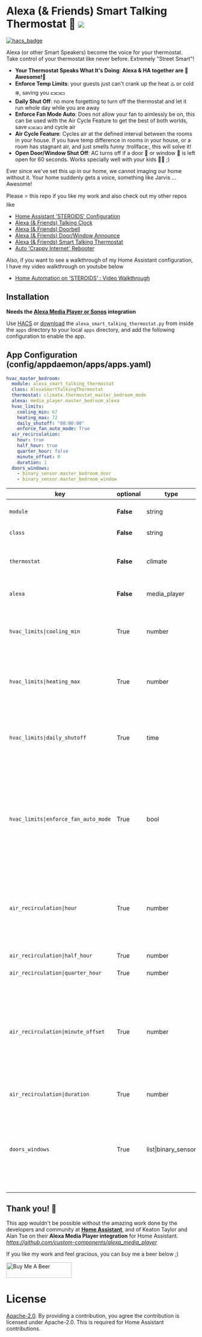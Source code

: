 # Alexa (& Friends) Smart Talking Thermostat :chicken: <img src="https://poa5qzspd7.execute-api.us-east-1.amazonaws.com/live/hypercounterimage/dbdaff78525947ce9e52c1047b695968/counter.png">

[![hacs_badge](https://img.shields.io/badge/HACS-Default-orange.svg)](https://github.com/custom-components/hacs)

Alexa (or other Smart Speakers) become the voice for your thermostat. Take control of your thermostat like never before. Extremely "Street Smart"!
- **Your Thermostat Speaks What It's Doing**: **Alexa & HA together are :gem:Awesome!:gem:**
- **Enforce Temp Limits**: your guests just can't crank up the heat :hotsprings: or cold :snowflake:, saving you :dollar::dollar::dollar: 
- **Daily Shut Off**: no more forgetting to turn off the thermostat and let it run whole day while you are away 
- **Enforce Fan Mode Auto**: Does not allow your fan to aimlessly be on, this can be used with the Air Cycle Feature to get the best of both worlds, save :dollar::dollar::dollar: and cycle air 
- **Air Cycle Feature**: Cycles air at the defined interval between the rooms in your house. If you have temp difference in rooms in your house, or a room has stagnant air, and just smells funny :trollface:, this will solve it!
- **Open Door/Window Shut Off**: AC turns off if a door :door: or window :city_sunrise: is left open for 60 seconds. Works specially well with your kids :girl::girl: ;)

Ever since we've set this up in our home, we cannot imaging our home without it. Your home suddenly gets a voice, something like Jarvis ... Awesome! 

Please ⭐ this repo if you like my work and also check out my other repos like
- [Home Assistant 'STEROIDS' Configuration](https://github.com/UbhiTS/ha-config-ataraxis)
- [Alexa (& Friends) Talking Clock](https://github.com/UbhiTS/ad-alexatalkingclock)
- [Alexa (& Friends) Doorbell](https://github.com/UbhiTS/ad-alexadoorbell)
- [Alexa (& Friends) Door/Window Announce](https://github.com/UbhiTS/ad-alexadoorwindowannounce)
- [Alexa (& Friends) Smart Talking Thermostat](https://github.com/UbhiTS/ad-alexasmarttalkingthermostat)
- [Auto 'Crappy Internet' Rebooter](https://github.com/UbhiTS/ad-autointernetrebooter)

Also, if you want to see a walkthrough of my Home Assistant configuration, I have my video walkthrough on youtube below
- [Home Automation on 'STEROIDS' : Video Walkthrough](https://youtu.be/qqktLE9_45A)

## Installation
**Needs the [Alexa Media Player or Sonos](https://github.com/custom-components/alexa_media_player) integration**

Use [HACS](https://github.com/custom-components/hacs) or [download](https://github.com/UbhiTS/ad-alexasmarttalkingthermostat) the `alexa_smart_talking_thermostat.py` from inside the `apps` directory to your local `apps` directory, and add the following configuration to enable the app.

## App Configuration (config/appdaemon/apps/apps.yaml)
```yaml
hvac_master_bedroom:
  module: alexa_smart_talking_thermostat
  class: AlexaSmartTalkingThermostat
  thermostat: climate.thermostat_master_bedroom_mode
  alexa: media_player.master_bedroom_alexa
  hvac_limits:
    cooling_min: 67
    heating_max: 72
    daily_shutoff: "08:00:00"
    enforce_fan_auto_mode: True
  air_recirculation:
    hour: true
    half_hour: true
    quarter_hour: false
    minute_offset: 0
    duration: 1
  doors_windows:
    - binary_sensor.master_bedroom_door
    - binary_sensor.master_bedroom_window
```

key | optional | type | description
-- | -- | -- | --
`module` | **False** | string | The module name of the app
`class` | **False** | string | The name of the Class
`thermostat` | **False** | climate | Your climate entity (Thermostat) to connect with the app
`alexa` | **False** | media_player | Your Alexa to connect with the app
`hvac_limits\|cooling_min` | True | number | **Nobody** can set the cooling temperature below this threshold. **$$$ :moneybag:** Hurray!
`hvac_limits\|heating_max` | True | number | **Nobody** can set the heating temperature above this threshold. **$$$ :moneybag:** Yaaaay!
`hvac_limits\|daily_shutoff` | True | time | **Shuts off** your thermostat **"everyday" at this time**. Recommend 8 AM. This is in 24 hour format ("08:00:00")
`hvac_limits\|enforce_fan_auto_mode` | True | bool | Does not allow your fan **aimlessly** be on, this can be **used with the Air Cycle Feature** to get the best of both worlds, save $$$ and consistent air throughout your house
`air_recirculation\|hour` | True | number | Cycles air every hour. Turns on **just the fan**. Very handy to control stagnant air and temperature difference in your home! 
`air_recirculation\|half_hour` | True | number | Cycles every 30 mins
`air_recirculation\|quarter_hour` | True | number | Cycles every 15 mins
`air_recirculation\|minute_offset` | True | number | If you want different thermostats in your house to **cycle** at **different times**, set the offset. E.g. MasterBedroom to 1, LivingRoom to 7, Kitchen to 15 etc 
`air_recirculation\|duration` | True | number | how many minutes to cycle the air.
`doors_windows` | True | list\|binary_sensor | If you have door/window sensors in the same room, connect them here so the thermostat will **shut off** if they are **open** for more than **60 seconds**

## Thank you! :raised_hands:
This app wouldn't be possible without the amazing work done by the developers and community at **[Home Assistant](https://www.home-assistant.io/)**, and of Keaton Taylor and Alan Tse on their **Alexa Media Player integration** for Home Assistant. *https://github.com/custom-components/alexa_media_player*

If you like my work and feel gracious, you can buy me a beer below ;)

<a href="https://www.buymeacoffee.com/ubhits" target="_blank">
<img src="https://www.buymeacoffee.com/assets/img/custom_images/orange_img.png"
     alt="Buy Me A Beer" 
     style="height:41px !important; width:174px !important;" />
</a>

# License
[Apache-2.0](LICENSE). By providing a contribution, you agree the contribution is licensed under Apache-2.0. This is required for Home Assistant contributions.
